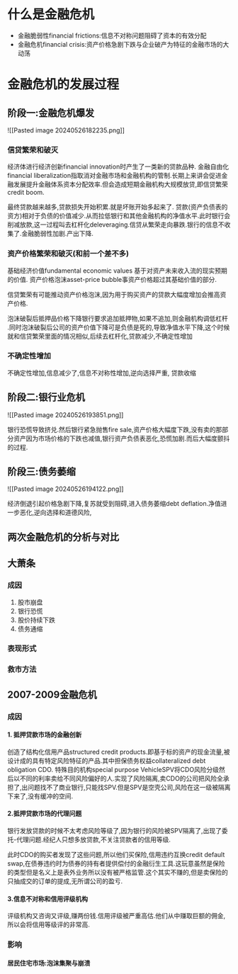  
# 什么是金融危机

* 金融脆弱性financial frictions:信息不对称问题阻碍了资本的有效分配
* 金融危机financial crisis:资产价格急剧下跌与企业破产为特征的金融市场的大动荡

# 金融危机的发展过程

## 阶段一:金融危机爆发

![[Pasted image 20240526182235.png]]

### 信贷繁荣和破灭

经济体进行经济创新financial innovation时产生了一类新的贷款品种.
金融自由化financial liberalization指取消对金融市场和金融机构的管制.长期上来讲会促进金融发展提升金融体系资本分配效率.但会造成短期金融机构大规模放贷,即信贷繁荣credit boom.

最终贷款越来越多,贷款损失开始积累.就是坏账开始多起来了.  贷款(资产负债表的资方)相对于负债的价值减少.从而拉低银行和其他金融机构的净值水平.此时银行会削减放款,这一过程叫去杠杆化deleveraging.信贷从繁荣走向暴跌.银行的信息不收集了.金融脆弱性加剧.产出下降.

### 资产价格繁荣和破灭(和前一个差不多)

基础经济价值fundamental economic values 基于对资产未来收入流的现实预期的价值.
资产价格泡沫asset-price bubble事资产价格超过其基础价值的部分.

信贷繁荣有可能推动资产价格泡沫,因为用于购买资产的贷款大幅度增加会推高资产价格.

泡沫破裂后抵押品价格下降银行要求追加抵押物,如果不追加,则金融机构调低杠杆 .同时泡沫破裂后公司的资产价值下降可是负债是死的,导致净值水平下降,这个时候就和信贷繁荣里面的情况相似,后续去杠杆化,贷款减少,不确定性增加
  
### 不确定性增加

不确定性增加,信息减少了,信息不对称性增加,逆向选择严重, 贷款收缩

## 阶段二:银行业危机

![[Pasted image 20240526193851.png]]

银行恐慌导致挤兑.然后银行紧急抛售fire sale,资产价格大幅度下跌,没有卖的那部分资产因为市场价格的下跌也减值,银行资产负债表恶化,恐慌加剧.而后大幅度颤抖的过程.

## 阶段三:债务萎缩

![[Pasted image 20240526194122.png]]

经济倒退引起价格急剧下降,复苏就受到阻碍,进入债务萎缩debt deflation.净值进一步恶化,逆向选择和道德风险,

## 两次金融危机的分析与对比

## 大萧条

### 成因

1. 股市崩盘
2. 银行恐慌
3. 股价持续下跌
4. 债务通缩

### 表现形式

### 救市方法


## 2007-2009金融危机

### 成因

#### 1. 抵押贷款市场的金融创新

创造了结构化信用产品structured credit products.即基于标的资产的现金流量,被设计成的具有特定风险特征的产品.其中担保债务权益collateralized debt obligation CDO. 特殊目的机构special purpose VehicleSPV将CDO风险分级然后以不同的利率卖给不同风险偏好的人.实现了风险隔离,卖CDO的公司把风险全承担了,出问题找不了商业银行,只能找SPV.但是SPV是空壳公司,风险在这一级被隔离下来了,没有缓冲的空间.

#### 2.抵押贷款市场的代理问题

银行发放贷款的时候不太考虑风险等级了,因为银行的风险被SPV隔离了,出现了委托-代理问题.经纪人只想多放贷款,不关注贷款者的信用等级.

此时CDO的购买者发现了这些问题,所以他们买保险,信用违约互换credit default swap,在债券违约时为债券的持有者提供偿付的金融衍生工具.这玩意虽然是保险的类型但是名义上是表外业务所以没有被严格监管.这个其实不赚的,但是卖保险的只抽成交的订单的提成,无所谓公司的盈亏.

#### 3.信息不对称和信用评级机构

评级机构又咨询又评级,赚两份钱.信用评级被严重高估.他们从中赚取巨额的佣金,所以会将信用等级评的非常高.

### 影响

#### 居民住宅市场:泡沫集聚与崩溃

 

#### 
